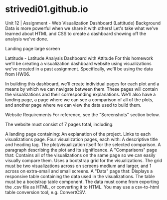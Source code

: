 # strivedi01.github.io
Unit 12 | Assignment - Web Visualization Dashboard (Lattitude)
Background
Data is more powerful when we share it with others! Let's take what we've learned about HTML and CSS to create a dashboard showing off the analysis we've done.

Landing page large screen

Lattitude - Latitude Analysis Dashboard with Attitude
For this homework we'll be creating a visualization dashboard website using visualizations we've created in a past assignment. Specifically, we'll be using the data from HW06.

In building this dashboard, we'll create individual pages for each plot and a means by which we can navigate between them. These pages will contain the visualizations and their corresponding explanations. We'll also have a landing page, a page where we can see a comparison of all of the plots, and another page where we can view the data used to build them.

Website Requirements
For reference, see the "Screenshots" section below.

The website must consist of 7 pages total, including:

A landing page containing:
An explanation of the project.
Links to each visualizations page.
Four visualization pages, each with:
A descriptive title and heading tag.
The plot/visualization itself for the selected comparison.
A paragraph describing the plot and its significance.
A "Comparisons" page that:
Contains all of the visualizations on the same page so we can easily visually compare them.
Uses a bootstrap grid for the visualizations.
The grid must be two visualizations across on screens medium and larger, and 1 across on extra-small and small screens.
A "Data" page that:
Displays a responsive table containing the data used in the visualizations.
The table must be a bootstrap table component.
The data must come from exporting the .csv file as HTML, or converting it to HTML. You may use a csv-to-html table conversion tool, e.g. ConvertCSV.
